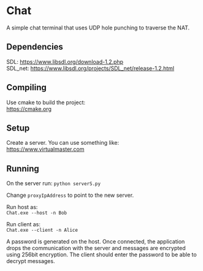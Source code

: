 # Chat
A simple chat terminal that uses UDP hole punching to traverse the NAT.

## Dependencies
SDL: https://www.libsdl.org/download-1.2.php  
SDL_net: https://www.libsdl.org/projects/SDL_net/release-1.2.html  

## Compiling
Use cmake to build the project:  
https://cmake.org

## Setup
Create a server. You can use something like:  
https://www.virtualmaster.com

## Running
On the server run:
`python serverS.py`

Change `proxyIpAddress` to point to the new server.

Run host as:  
`Chat.exe --host -n Bob`

Run client as:  
`Chat.exe --client -n Alice`

A password is generated on the host. Once connected, the application drops the communication with the server and messages are encrypted using 256bit encryption. The client should enter the password to be able to decrypt messages.
